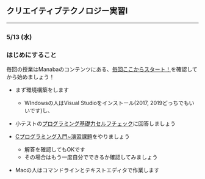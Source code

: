 ## クリエイティブテクノロジー実習Ⅰ

---

### 5/13 (水)

### はじめにすること

毎回の授業はManabaのコンテンツにある、[毎回ここからスタート！](https://ct.ritsumei.ac.jp/ct/page_3123567c2864127)を確認してから始めましょう！

- まず環境構築をします

  - WIndowsの人はVisual Studioをインストール(2017, 2019どっちでもいいです)し、

  

- 小テストの[プログラミング基礎力セルフチェック](https://ct.ritsumei.ac.jp/ct/course_2864127_query_3041196)に回答しましょう



- [Cプログラミング入門~演習課題](https://ct.ritsumei.ac.jp/ct/page_3123806c2864127)をやりましょう

  - 解答を確認してもOKです
  - その場合はもう一度自分でできるか確認してみましょう

  

- Macの人はコマンドラインとテキストエディタで作業します

